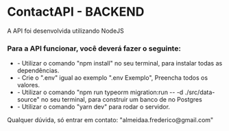 <h1>ContactAPI - BACKEND</h1>
<p>A API foi desenvolvida utilizando NodeJS</p>
<h3>Para a API funcionar, você deverá fazer o seguinte:</h3>
<ul>
  <li>- Utilizar o comando "npm install" no seu terminal, para instalar todas as dependências.</li>
  <li>- Crie o ".env" igual ao exemplo ".env Exemplo", Preencha todos os valores.</li>
  <li>- Utilizar o comando "npm run typeorm migration:run -- -d ./src/data-source" no seu terminal, para construir um banco de no Postgres</li>
  <li>- Utilizar o comando "yarn dev" para rodar o servidor.</li>
</ul>

<p>Qualquer dúvida, só entrar em contato: "almeidaa.frederico@gmail.com"</p>
